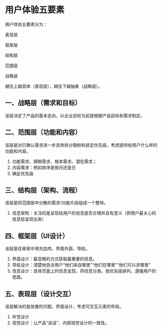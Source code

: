 # 用户体验五要素

用户体验五要素分为：

表现层

框架层

结构层

范围层

战略层

越往上越具体（表现层），越往下越抽象（战略层）。

## 一、战略层（需求和目标）

该层决定了产品的基本走向，以企业目标为前提根据产品目标和需求制定。

## 二、范围层（功能和内容）

该层是对已确认需求进一步具体拆分吸粉和排定优先级，考虑提供给用户什么样的功能和内容。

1. 功能需求、障眼需求、根本需求、潜在需求；
2. 内容需求：例如排序是按月还是日
3. 确定优先级

## 三、结构层（架构、流程）

该层是将范围层中分散的需求/功能片段组成一个整体。

1. 信息架构：关注的是呈现给用户的信息是否合理并且有意义（把用户最关心的信息给呈现出来）

## 四、框架层（UI设计）

该层是往骨架中填充血肉，界面外面，导航。

1. 界面设计：最显眼的方式获取最重要的信息。
2. 导航设计：清楚地告诉用户“他们来自哪里”“他们在哪里”“他们可以求哪里”
3. 信息设计：具体页面上的信息呈现，将信息分类，按优先级排列，遵循用户的思路。

## 五、表现层（设计交互）

该层解决的是放置的问题。界面设计，考虑可交互元素的布局。

1. 听觉设计
2. 视觉设计：让产品“说话”、内部视觉设计的一致性。